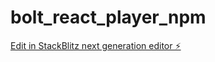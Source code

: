 # bolt_react_player_npm

[Edit in StackBlitz next generation editor ⚡️](https://stackblitz.com/~/github.com/leoismyfriend/bolt_react_player_npm)